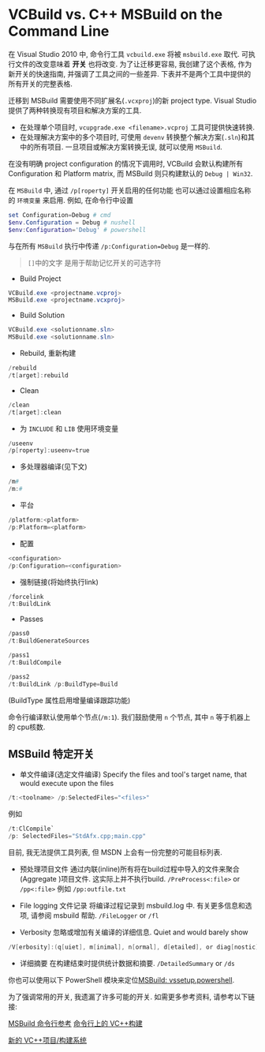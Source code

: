 # VCBuild vs. C++ MSBuild on the Command Line

在 Visual Studio 2010 中,
命令行工具 `vcbuild.exe` 将被 `msbuild.exe` 取代.
可执行文件的改变意味着 **开关** 也将改变.
为了让迁移更容易, 我创建了这个表格,
作为新开关的快速指南, 并强调了工具之间的一些差异.
下表并不是两个工具中提供的所有开关的完整表格.

迁移到 MSBuild 需要使用不同扩展名(`.vcxproj`)的新 project type.
Visual Studio 提供了两种转换现有项目和解决方案的工具.

+ 在处理单个项目时, `vcupgrade.exe <filename>.vcproj` 工具可提供快速转换.
+ 在处理解决方案中的多个项目时, 可使用 `devenv` 转换整个解决方案(`.sln`)和其中的所有项目.
一旦项目或解决方案转换无误, 就可以使用 `MSBuild`.

在没有明确 project configuration 的情况下调用时,
VCBuild 会默认构建所有 Configuration 和 Platform matrix,
而 MSBuild 则只构建默认的 `Debug | Win32`.

在 `MSBuild` 中, 通过 `/p[roperty]` 开关启用的任何功能 也可以通过设置相应名称的 `环境变量` 来启用.
例如, 在命令行中设置

```powershell
set Configuration=Debug # cmd
$env.Configuration = Debug # nushell
$env:Configuration='Debug' # powershell
```

与在所有 `MSBuild` 执行中传递 `/p:Configuration=Debug` 是一样的.

>`[]`中的文字 是用于帮助记忆开关的可选字符

+ Build Project

```powershell
VCBuild.exe <projectname.vcproj>
MSBuild.exe <projectname.vcxproj>
```

+ Build Solution

```powershell
VCBuild.exe <solutionname.sln>
MSBuild.exe <solutionname.sln>
```

+ Rebuild, 重新构建

```powershell
/rebuild
/t[arget]:rebuild
```

+ Clean

```powershell
/clean
/t[arget]:clean
```

+ 为 `INCLUDE` 和 `LIB` 使用环境变量

```powershell
/useenv
/p[roperty]:useenv=true
```

+ 多处理器编译(见下文)

```powershell
/m#
/m:#
```

+ 平台

```powershell
/platform:<platform>
/p:Platform=<platform>
```

+ 配置

```powershell
<configuration>
/p:Configuration=<configuration>
```

+ 强制链接(将始终执行link)

```powershell
/forcelink
/t:BuildLink
```

+ Passes

```powershell
/pass0
/t:BuildGenerateSources

/pass1
/t:BuildCompile

/pass2
/t:BuildLink /p:BuildType=Build
```

(BuildType 属性启用增量编译跟踪功能)

命令行编译默认使用单个节点(`/m:1`).
我们鼓励使用 `n` 个节点, 其中 `n` 等于机器上的 cpu核数.

## MSBuild 特定开关

+ 单文件编译(选定文件编译)
Specify the files and tool's target name, that would execute upon the files

```powershell
/t:<toolname> /p:SelectedFiles="<files>"
```

例如

```powershell
/t:ClCompile`
/p: SelectedFiles="StdAfx.cpp;main.cpp"
```

目前, 我无法提供工具列表, 但 MSDN 上会有一份完整的可能目标列表.

+ 预处理项目文件
通过内联(inline)所有将在build过程中导入的文件来聚合(Aggregate )项目文件.
这实际上并不执行build.
`/PreProcess<:file>` or `/pp<:file>`
例如
`/pp:outfile.txt`

+ File logging 文件记录
将编译过程记录到 msbuild.log 中.
有关更多信息和选项, 请参阅 msbuild 帮助.
`/FileLogger` or `/fl`

+ Verbosity
忽略或增加有关编译的详细信息.
Quiet and would barely show

```powershell
/V[erbosity]:(q[uiet], m[inimal], n[ormal], d[etailed], or diag[nostic])
```

+ 详细摘要
在构建结束时提供统计数据和摘要.
`/DetailedSummary` or `/ds`

你也可以使用以下 PowerShell 模块来定位[MSBuild: vssetup.powershell](https://github.com/Microsoft/vssetup.powershell).

为了强调常用的开关, 我遗漏了许多可能的开关.
如需更多参考资料, 请参考以下链接:

[MSBuild 命令行参考](https://learn.microsoft.com/zh-cn/visualstudio/msbuild/msbuild-command-line-reference?view=vs-2022)
[命令行上的 VC++构建](https://learn.microsoft.com/zh-cn/cpp/build/building-on-the-command-line?view=msvc-170)

[新的 VC++项目/构建系统](https://learn.microsoft.com/zh-cn/visualstudio/msbuild/whats-new-msbuild-17-0?view=vs-2022)
